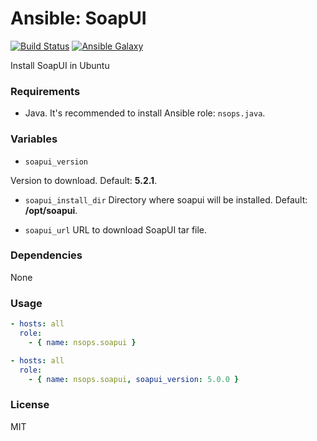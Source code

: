 # Ansible: SoapUI

[![Build Status](https://travis-ci.org/nsops/ansible-soapui.svg?branch=master)](https://travis-ci.org/nsops/ansible-soapui) [![Ansible Galaxy](http://img.shields.io/badge/galaxy-nsops.intellij-blue.svg?style=flat)](https://galaxy.ansible.com/nsops/soapui/)

Install SoapUI in Ubuntu

### Requirements
- Java. It's recommended to install Ansible role: ```nsops.java```.

### Variables
- ```soapui_version```

Version to download. Default: **5.2.1**.

- ```soapui_install_dir```
Directory where soapui will be installed. Default: **/opt/soapui**.

- ```soapui_url```
URL to download SoapUI tar file.

### Dependencies
None

### Usage
```yaml
- hosts: all
  role:
    - { name: nsops.soapui }
```

```yaml
- hosts: all
  role:
    - { name: nsops.soapui, soapui_version: 5.0.0 }
```

### License
MIT